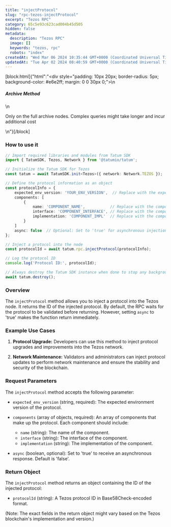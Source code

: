 ```yaml
---
title: "injectProtocol"
slug: "rpc-tezos-injectProtocol"
excerpt: "Tezos RPC"
category: 65c5e93c623cad004b45d505
hidden: false
metadata: 
  description: "Tezos RPC"
  image: []
  keywords: "tezos, rpc"
  robots: "index"
createdAt: "Wed Mar 06 2024 10:35:44 GMT+0000 (Coordinated Universal Time)"
updatedAt: "Tue Apr 02 2024 08:40:59 GMT+0000 (Coordinated Universal Time)"
---
```

[block:html]{"html":"<div style=\"padding: 10px 20px; border-radius: 5px; background-color: #e6e2ff; margin: 0 0 30px 0;\">\n  <h5>Archive Method</h5>\n  <p>Only on the full archive nodes. Complex queries might take longer and incur additional cost</p>\n</div>"}[/block]

### How to use it

```typescript code example
// Import required libraries and modules from Tatum SDK
import { TatumSDK, Tezos, Network } from '@tatumio/tatum';

// Initialize the Tatum SDK for Tezos
const tatum = await TatumSDK.init<Tezos>({ network: Network.TEZOS });

// Define the protocol information as an object
const protocolInfo = {
    expected_env_version: 'YOUR_ENV_VERSION',  // Replace with the expected environment version
    components: [
        {
            name: 'COMPONENT_NAME',           // Replace with the component name
            interface: 'COMPONENT_INTERFACE', // Replace with the component interface
            implementation: 'COMPONENT_IMPL'  // Replace with the component implementation
        }
    ]
    async: false  // Optional: Set to 'true' for asynchronous injection
};

// Inject a protocol into the node
const protocolId = await tatum.rpc.injectProtocol(protocolInfo);

// Log the protocol ID
console.log('Protocol ID:', protocolId);

// Always destroy the Tatum SDK instance when done to stop any background processes
await tatum.destroy();
```

### Overview

The `injectProtocol` method allows you to inject a protocol into the Tezos node. It returns the ID of the injected protocol. By default, the RPC waits for the protocol to be validated before returning. However, setting `async` to 'true' makes the function return immediately.

### Example Use Cases

1. **Protocol Upgrade:**
   Developers can use this method to inject protocol upgrades and improvements into the Tezos network.

2. **Network Maintenance:**
   Validators and administrators can inject protocol updates to perform network maintenance and ensure the stability and security of the blockchain.

### Request Parameters

The `injectProtocol` method accepts the following parameter:

- `expected_env_version` (string, required): 
  The expected environment version of the protocol.

- `components` (array of objects, required): 
  An array of components that make up the protocol. Each component should include:
  - `name` (string): The name of the component.
  - `interface` (string): The interface of the component.
  - `implementation` (string): The implementation of the component.

- `async` (boolean, optional): 
  Set to 'true' to receive an asynchronous response. Default is 'false'.

### Return Object

The `injectProtocol` method returns an object containing the ID of the injected protocol:

- `protocolId` (string): 
  A Tezos protocol ID in Base58Check-encoded format.

(Note: The exact fields in the return object might vary based on the Tezos blockchain's implementation and version.)